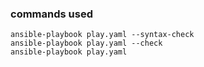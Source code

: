 ### commands used
```
ansible-playbook play.yaml --syntax-check
ansible-playbook play.yaml --check
ansible-playbook play.yaml
```